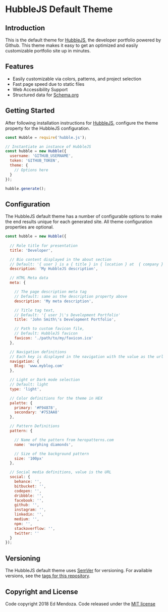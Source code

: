 # HubbleJS Default Theme

## Introduction
This is the default theme for [HubbleJS](https://github.com/Polyneue/hubblejs), the developer portfolio powered by Github. This theme makes it easy to get an optimized and easily customizable portfolio site up in minutes.

## Features

* Easily customizable via colors, patterns, and project selection
* Fast page speed due to static files
* Web Accessibility Support
* Structured data for [Schema.org](http://schema.org/)

## Getting Started

After following installation instructions for [HubbleJS](https://github.com/Polyneue/hubblejs), configure the theme property for the HubbleJS configuration.

```javascript
const Hubble = require('hubble.js');

// Instantiate an instance of HubbleJS
const hubble = new Hubble({
  username: 'GITHUB_USERNAME',
  token: 'GITHUB_TOKEN',
  theme: {
    // Options here
  }
});

hubble.generate();
```

## Configuration

The HubbleJS default theme has a number of configurable options to make the end results unique for each generated site. All theme configuration properties are optional.

```javascript
const hubble = new Hubble({
  
  // Role title for presentation
  title: 'Developer',

  // Bio content displayed in the about section
  // Default: '{ user } is a { title } in { location } at  { company }'
  description: 'My HubbleJS description',

  // HTML Meta data
  meta: {

    // The page description meta tag
    // Default: same as the description property above
    description: 'My meta description',

    // Title tag text,
    // Default: '{ user }\'s Development Portfolio'
    title: 'John Smith\'s Development Portfolio',

    // Path to custom favicon file,
    // Default: HubbleJS favicon
    favicon: './path/to/my/favicon.ico'
  },

  // Navigation definitions
  // Each key is displayed in the navigation with the value as the url
  navigation: {
    Blog: 'www.myblog.com'
  },

  // Light or Dark mode selection
  // Default: light
  type: 'light',

  // Color definitions for the theme in HEX
  palette: {
    primary: '#F94878',
    secondary: '#753AA8'
  },

  // Pattern Definitions
  pattern: {

    // Name of the pattern from heropatterns.com
    name: 'morphing diamonds',

    // Size of the background pattern
    size: '100px'
  },

  // Social media definitions, value is the URL
  social: {
    behance: '',
    bitbucket: '',
    codepen: '',
    dribbble: '',
    facebook: '',
    github: '',
    instagram: '',
    linkedin: '',
    medium: '',
    npm: '',
    stackoverflow: '',
    twitter: ''
  }
});
```

## Versioning

The HubbleJS default theme uses [SemVer](http://semver.org/) for versioning. For available versions, see the [tags for this repository](https://github.com/Polyneue/hubblejs-default-theme/releases).

## Copyright and License

Code copyright 2018 Ed Mendoza. Code released under the [MIT license](https://github.com/Polyneue/hubblejs-default-theme/blob/master/LICENSE)
